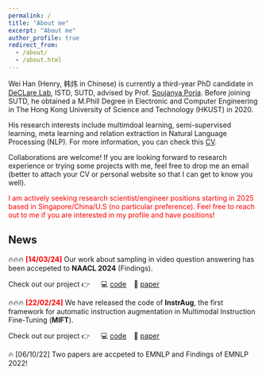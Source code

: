 ```yaml
---
permalink: /
title: "About me"
excerpt: "About me"
author_profile: true
redirect_from: 
  - /about/
  - /about.html
---
```


Wei Han (Henry, 韩炜 in Chinese) is currently a third-year PhD candidate in [DeCLare Lab](https://declare-lab.net/), ISTD, SUTD, advised by Prof. [Soujanya Poria](https://sporia.info/). Before joining SUTD, he obtained a M.Phill Degree in Electronic and Computer Engineering in The Hong Kong University of Science and Technology (HKUST) in 2020.

His research interests include multimdoal learning, semi-supervised learning, meta learning and relation extraction in Natural Language Processing (NLP). For more information, you can check this [CV](https://Clement25.github.io/files/CV.pdf).

Collaborations are welcome! If you are looking forward to research experience or trying some projects with me, feel free to drop me an email (better to attach your CV or personal website so that I can get to know you well). 

<span style="color: red;"> I am actively seeking research scientist/engineer positions starting in 2025 based in Singapore/China/U.S (no particular preference). Feel free to reach out to me if you are interested in my profile and have positions! </span>

## News
🔥🔥🔥 <span style="color:red"> **[14/03/24]** </span> Our work about sampling in video question answering has been accepeted to **NAACL 2024** (Findings).

Check out our project 👉 &emsp; 💻 [code](https://github.com/declare-lab/Sealing) &ensp; 📖 [paper](https://arxiv.org/pdf/2307.04192.pdf)

🔥🔥🔥 <span style="color:red"> **[22/02/24]** </span> We have released the code of **InstrAug**, the first framework for automatic instruction augmentation in Multimodal Instruction Fine-Tuning (**MIFT**).

Check out our project 👉 &emsp; 💻 [code](https://github.com/declare-lab/InstrAug) &ensp; 📖 [paper](https://arxiv.org/pdf/2402.14492.pdf)

🔥 [06/10/22] Two papers are accpeted to EMNLP and Findings of EMNLP 2022!
